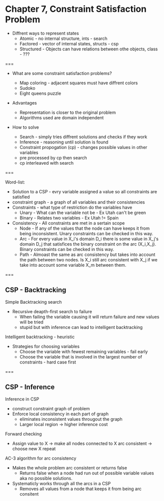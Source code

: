 # Chapter 7, Constraint Satisfaction Problem

* Diffrent ways to represent states
   * Atomic - no internal structure, ints - search
   * Factored - vector of internal states, structs - csp
   * Structured - Objects can have relations between othe objects, class - ???
   
===

* What are some constraint satisfaction problems?
  * Map coloring - adjacent squares must have diffrent colors
  * Sudoko
  * Eight queens puzzle
  
* Advantages
  * Representation is closer to the original problem 
  * Algorithms used are domain independent

* How to solve
  * Search - simply tries diffrent solutions and checks if they work
  * Inference - reasoning until solution is found
  * Constraint propogation (cp) - changes possible values in other variables 
  * pre processed by cp then search 
  * cp interleaved with search

===  

Word-list:
  * Solution to a CSP - evry variable assigned a value so all constraints are satisfied
  * constraint graph - a graph of all variables and their consistencies
  * Constraints - what type of restriction do the variables have
    * Unary - What can the variable not be - Ex Utah can't be green 
    * Binary - Relates two variables - Ex Utah != Spain
  * Consistency - All constraints are met in a sertain scope
    * Node - If any of the values that the node can have keeps it from being inconsistent. Unary constraints can be checked in this way. 
    * Arc - For every value in X_i's domain D_i there is some value in X_j's domain D_j that satisfices the binary constraint on the arc (X_i,X_j). Binary constraints can be checked in this way.
    * Path - Almoast the same as arc consistency but takes into account the path between two nodes. Is X_i still arc consistent with X_j if we take into account some variable X_m between them.
    

  
===
## CSP - Backtracking

Simple Backtracking search
  * Recursive deapth-first search to failure
    * When failing the variable causing it will return failure and new values will be tried
    * stupid but with inference can lead to intelligent backtracking
  
Intelligent backtracking - heuristic
  * Strategies for choosing variables 
    * Choose the variable with fewest remaining variables - fail early
    * Choose the variable that is involved in the largest number of constraints - hard case first

===
## CSP - Inference

Inference in CSP
* construct constraint graph of problem
* Enforce local consistency in each part of graph 
  * eliminates inconsistent values througout the graph
  * Larger local region -> higher inference cost

Forward checking
* Assign value to X -> make all nodes connected to X arc consistent -> choose new X repeat

AC-3 algorithm for arc consistency
  * Makes the whole problem arc consistent or returns false
    * Returns false when a node had run out of possible variable values aka no possible solutions.
  * Systematicly works through all the arcs in a CSP
    * Removes all values from a node that keeps it from being arc consitent
    




